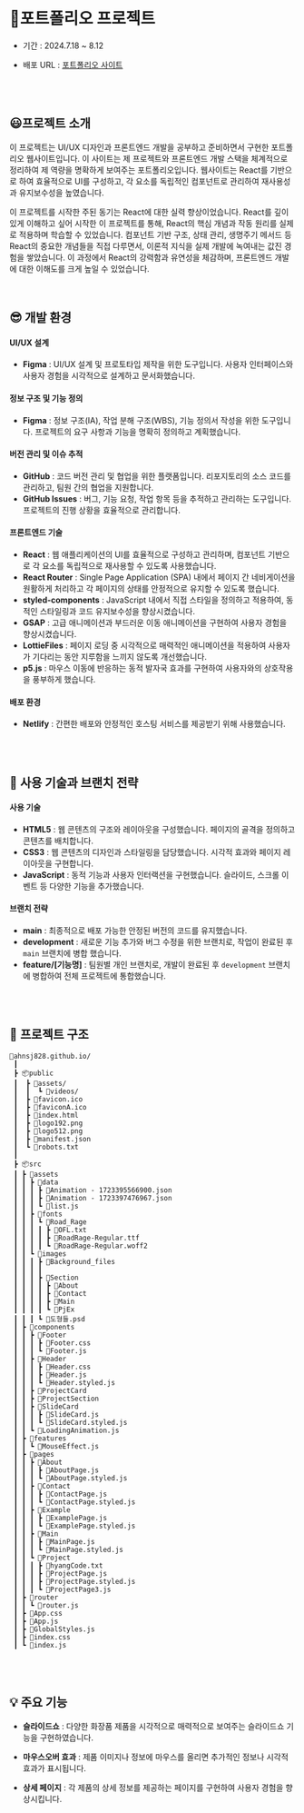 # 🦆포트폴리오 프로젝트

<!-- <img src="./etude.gif" alt="etude"/><br /> -->

<!-- - 기간 : 2024.7.29 ~ 8.12 -->

- 기간 : 2024.7.18 ~ 8.12

- 배포 URL : [포트폴리오 사이트](https://ahn-portfolio.netlify.app/)

<br /><br />

## 😃프로젝트 소개

이 프로젝트는 UI/UX 디자인과 프론트엔드 개발을 공부하고 준비하면서 구현한 포트폴리오 웹사이트입니다. 이 사이트는 제 프로젝트와 프론트엔드 개발 스택을 체계적으로 정리하여 제 역량을 명확하게 보여주는 포트폴리오입니다. 웹사이트는 React를 기반으로 하여 효율적으로 UI를 구성하고, 각 요소를 독립적인 컴포넌트로 관리하여 재사용성과 유지보수성을 높였습니다.

이 프로젝트를 시작한 주된 동기는 React에 대한 실력 향상이었습니다. React를 깊이 있게 이해하고 싶어 시작한 이 프로젝트를 통해, React의 핵심 개념과 작동 원리를 실제로 적용하며 학습할 수 있었습니다. 컴포넌트 기반 구조, 상태 관리, 생명주기 메서드 등 React의 중요한 개념들을 직접 다루면서, 이론적 지식을 실제 개발에 녹여내는 값진 경험을 쌓았습니다. 이 과정에서 React의 강력함과 유연성을 체감하며, 프론트엔드 개발에 대한 이해도를 크게 높일 수 있었습니다.

<!-- 이 프로젝트는 UI/UX 디자인과 프론트엔드 개발 역량을 보여주는 포트폴리오 웹사이트입니다. React를 기반으로 구현하여 효율적인 UI 구성과 높은 재사용성, 유지보수성을 달성했습니다. 이 프로젝트는 React 실력 향상을 위해 시작되었으며, 개발 과정에서 React의 핵심 개념과 작동 원리를 깊이 있게 학습하고 적용할 수 있었습니다. 결과적으로 프론트엔드 개발에 대한 이해도를 크게 높이는 값진 경험이 되었습니다. -->

<br />

## 😎 개발 환경

<!-- 😎 개발 환경
운영 체제: Windows, macOS, Linux
웹 서버: Nginx / Apache (로컬 개발 시 사용 가능)
브라우저: Chrome, Firefox, Safari
IDE: Visual Studio Code, WebStorm
버전 관리 도구: Git, GitHub -->

#### UI/UX 설계

- **Figma** : UI/UX 설계 및 프로토타입 제작을 위한 도구입니다. 사용자 인터페이스와 사용자 경험을 시각적으로 설계하고 문서화했습니다.

#### 정보 구조 및 기능 정의

- **Figma** : 정보 구조(IA), 작업 분해 구조(WBS), 기능 정의서 작성을 위한 도구입니다. 프로젝트의 요구 사항과 기능을 명확히 정의하고 계획했습니다.

#### 버전 관리 및 이슈 추적

- **GitHub** : 코드 버전 관리 및 협업을 위한 플랫폼입니다. 리포지토리의 소스 코드를 관리하고, 팀원 간의 협업을 지원합니다.
- **GitHub Issues** : 버그, 기능 요청, 작업 항목 등을 추적하고 관리하는 도구입니다. 프로젝트의 진행 상황을 효율적으로 관리합니다.

#### 프론트엔드 기술

- **React** : 웹 애플리케이션의 UI를 효율적으로 구성하고 관리하며, 컴포넌트 기반으로 각 요소를 독립적으로 재사용할 수 있도록 사용했습니다.
- **React Router** : Single Page Application (SPA) 내에서 페이지 간 네비게이션을 원활하게 처리하고 각 페이지의 상태를 안정적으로 유지할 수 있도록 했습니다.
- **styled-components** : JavaScript 내에서 직접 스타일을 정의하고 적용하여, 동적인 스타일링과 코드 유지보수성을 향상시켰습니다.
- **GSAP** : 고급 애니메이션과 부드러운 이동 애니메이션을 구현하여 사용자 경험을 향상시켰습니다.
- **LottieFiles** : 페이지 로딩 중 시각적으로 매력적인 애니메이션을 적용하여 사용자가 기다리는 동안 지루함을 느끼지 않도록 개선했습니다.
- **p5.js** : 마우스 이동에 반응하는 동적 발자국 효과를 구현하여 사용자와의 상호작용을 풍부하게 했습니다.

#### 배포 환경

- **Netlify** : 간편한 배포와 안정적인 호스팅 서비스를 제공받기 위해 사용했습니다.

<br /><br />

## 🧐 사용 기술과 브랜치 전략

#### 사용 기술

- **HTML5** : 웹 콘텐츠의 구조와 레이아웃을 구성했습니다. 페이지의 골격을 정의하고 콘텐츠를 배치합니다.
- **CSS3** : 웹 콘텐츠의 디자인과 스타일링을 담당했습니다. 시각적 효과와 페이지 레이아웃을 구현합니다.
- **JavaScript** : 동적 기능과 사용자 인터랙션을 구현했습니다. 슬라이드, 스크롤 이벤트 등 다양한 기능을 추가했습니다.

#### 브랜치 전략

- **main** : 최종적으로 배포 가능한 안정된 버전의 코드를 유지했습니다.
- **development** : 새로운 기능 추가와 버그 수정을 위한 브랜치로, 작업이 완료된 후 `main` 브랜치에 병합 했습니다.
- **feature/[기능명]** : 팀원별 개인 브랜치로, 개발이 완료된 후 `development` 브랜치에 병합하여 전체 프로젝트에 통합했습니다.
  <!-- - **hotfix/[수정명]** : 긴급한 버그 수정 작업을 위한 브랜치입니다. 수정 완료 후 `main`과 `development` 브랜치에 병합됩니다. -->
  <!-- - **release/[버전명]** : 배포 준비가 완료된 기능을 포함한 브랜치입니다. 최종 테스트 후 `main`과 `development` 브랜치에 병합됩니다. -->

<br /><br />

## 📁 프로젝트 구조

```
🦆ahnsj828.github.io/
 ┃
 ┣ 📦public
 ┃  ┣ 📂assets/
 ┃  ┃  ┗ 📂videos/
 ┃  ┣ 📃favicon.ico
 ┃  ┣ 📃faviconA.ico
 ┃  ┣ 📃index.html
 ┃  ┣ 📃logo192.png
 ┃  ┣ 📃logo512.png
 ┃  ┣ 📃manifest.json
 ┃  ┗ 📃robots.txt
 ┃
 ┣ 📦src
 ┃ ┣ 📂assets
 ┃ ┃ ┣ 📂data
 ┃ ┃ ┃ ┣ 📜Animation - 1723395566900.json
 ┃ ┃ ┃ ┣ 📜Animation - 1723397476967.json
 ┃ ┃ ┃ ┗ 📜list.js
 ┃ ┃ ┣ 📂fonts
 ┃ ┃ ┃ ┗ 📂Road_Rage
 ┃ ┃ ┃ ┃ ┣ 📜OFL.txt
 ┃ ┃ ┃ ┃ ┣ 📜RoadRage-Regular.ttf
 ┃ ┃ ┃ ┃ ┗ 📜RoadRage-Regular.woff2
 ┃ ┃ ┗ 📂images
 ┃ ┃ ┃ ┣ 📂Background_files
 ┃ ┃ ┃ ┃
 ┃ ┃ ┃ ┣ 📂Section
 ┃ ┃ ┃ ┃ ┣ 📂About
 ┃ ┃ ┃ ┃ ┣ 📂Contact
 ┃ ┃ ┃ ┃ ┣ 📂Main
 ┃ ┃ ┃ ┃ ┗ 📂PjEx
 ┃ ┃ ┃ ┗ 📜도형들.psd
 ┃ ┣ 📂components
 ┃ ┃ ┣ 📂Footer
 ┃ ┃ ┃ ┣ 📜Footer.css
 ┃ ┃ ┃ ┗ 📜Footer.js
 ┃ ┃ ┣ 📂Header
 ┃ ┃ ┃ ┣ 📜Header.css
 ┃ ┃ ┃ ┣ 📜Header.js
 ┃ ┃ ┃ ┗ 📜Header.styled.js
 ┃ ┃ ┣ 📂ProjectCard
 ┃ ┃ ┣ 📂ProjectSection
 ┃ ┃ ┣ 📂SlideCard
 ┃ ┃ ┃ ┣ 📜SlideCard.js
 ┃ ┃ ┃ ┗ 📜SlideCard.styled.js
 ┃ ┃ ┗ 📜LoadingAnimation.js
 ┃ ┣ 📂features
 ┃ ┃ ┗ 📜MouseEffect.js
 ┃ ┣ 📂pages
 ┃ ┃ ┣ 📂About
 ┃ ┃ ┃ ┣ 📜AboutPage.js
 ┃ ┃ ┃ ┗ 📜AboutPage.styled.js
 ┃ ┃ ┣ 📂Contact
 ┃ ┃ ┃ ┣ 📜ContactPage.js
 ┃ ┃ ┃ ┗ 📜ContactPage.styled.js
 ┃ ┃ ┣ 📂Example
 ┃ ┃ ┃ ┣ 📜ExamplePage.js
 ┃ ┃ ┃ ┗ 📜ExamplePage.styled.js
 ┃ ┃ ┣ 📂Main
 ┃ ┃ ┃ ┣ 📜MainPage.js
 ┃ ┃ ┃ ┗ 📜MainPage.styled.js
 ┃ ┃ ┗ 📂Project
 ┃ ┃ ┃ ┣ 📜hyangCode.txt
 ┃ ┃ ┃ ┣ 📜ProjectPage.js
 ┃ ┃ ┃ ┣ 📜ProjectPage.styled.js
 ┃ ┃ ┃ ┗ 📜ProjectPage3.js
 ┃ ┣ 📂router
 ┃ ┃ ┗ 📜router.js
 ┃ ┣ 📜App.css
 ┃ ┣ 📜App.js
 ┃ ┣ 📜GlobalStyles.js
 ┃ ┣ 📜index.css
 ┃ ┗ 📜index.js
```

<br /><br />

## 💡 주요 기능

- **슬라이드쇼** : 다양한 화장품 제품을 시각적으로 매력적으로 보여주는 슬라이드쇼 기능을 구현하였습니다.

- **마우스오버 효과** : 제품 이미지나 정보에 마우스를 올리면 추가적인 정보나 시각적 효과가 표시됩니다.

- **상세 페이지** : 각 제품의 상세 정보를 제공하는 페이지를 구현하여 사용자 경험을 향상시킵니다.

```

```
